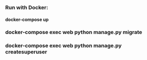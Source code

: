 ### Run with Docker:

#### docker-compose up
### docker-compose exec web python manage.py migrate
### docker-compose exec web python manage.py createsuperuser
